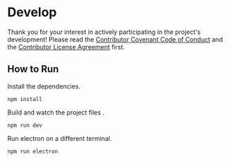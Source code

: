 # Develop

Thank you for your interest in actively participating in the project's development!
Please read the [Contributor Covenant Code of Conduct](https://github.com/re-path/studio/blob/main/CODE_OF_CONDUCT.md) and the [Contributor License Agreement](cla.md) first.

## How to Run

Install the dependencies.
```
npm install
```
Build and watch the project files . 
```
npm run dev
```
Run electron on a different terminal.
```
npm run electron
```